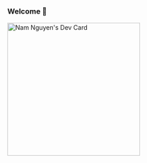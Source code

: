 ### Welcome 👋

<a href="https://app.daily.dev/ddever"><img src="https://api.daily.dev/devcards/39766d8ab4664e879e6e9cc78377e2ba.png?r=k7p" width="300" alt="Nam Nguyen's Dev Card"/></a>

<!--
**blakecoding/blakecoding** is a ✨ _special_ ✨ repository because its `README.md` (this file) appears on your GitHub profile.

Here are some ideas to get you started:

- 🔭 I’m currently working on ...
- 🌱 I’m currently learning ...
- 👯 I’m looking to collaborate on ...
- 🤔 I’m looking for help with ...
- 💬 Ask me about ...
- 📫 How to reach me: ...
- 😄 Pronouns: ...
- ⚡ Fun fact: ...
-->
